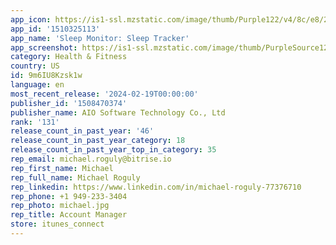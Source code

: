 ```yaml
---
app_icon: https://is1-ssl.mzstatic.com/image/thumb/Purple122/v4/8c/e8/22/8ce82211-ba88-e00d-237b-82ecdf3b5713/AppIcon-0-0-1x_U007emarketing-0-10-0-0-85-220.png/1024x1024bb.png
app_id: '1510325113'
app_name: 'Sleep Monitor: Sleep Tracker'
app_screenshot: https://is1-ssl.mzstatic.com/image/thumb/PurpleSource126/v4/d3/04/f5/d304f58c-1bf8-0b6f-5235-bbbbd0fa24ec/ea24a2d3-c5da-473e-b68b-8e864512551e_01.png/1242x2688bb.png
category: Health & Fitness
country: US
id: 9m6IU8Kzsk1w
language: en
most_recent_release: '2024-02-19T00:00:00'
publisher_id: '1508470374'
publisher_name: AIO Software Technology Co., Ltd
rank: '131'
release_count_in_past_year: '46'
release_count_in_past_year_category: 18
release_count_in_past_year_top_in_category: 35
rep_email: michael.roguly@bitrise.io
rep_first_name: Michael
rep_full_name: Michael Roguly
rep_linkedin: https://www.linkedin.com/in/michael-roguly-77376710
rep_phone: +1 949-233-3404
rep_photo: michael.jpg
rep_title: Account Manager
store: itunes_connect
---
```

